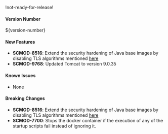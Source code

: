 !not-ready-for-release!

#### Version Number
${version-number}

#### New Features

- **SCMOD-8516**: Extend the security hardening of Java base images by disabling TLS algorithms mentioned [here](https://github.com/CAFapi/opensuse-java8-images/blob/develop/src/main/docker/disableWeakTlsAlgorithms.patch)
- **SCMOD-9768**: Updated Tomcat to version 9.0.35

#### Known Issues
- None

#### Breaking Changes

- **SCMOD-8516**: Extend the security hardening of Java base images by disabling TLS algorithms mentioned [here](https://github.com/CAFapi/opensuse-java8-images/blob/develop/src/main/docker/disableWeakTlsAlgorithms.patch)
- **SCMOD-7700**:  Stops the docker container if the execution of any of the startup scripts fail instead of ignoring it.
